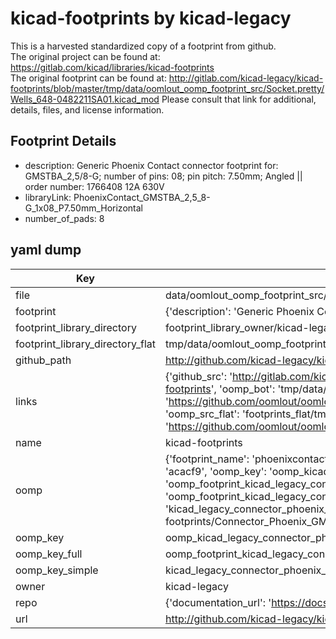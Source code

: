 # kicad-footprints by kicad-legacy  
This is a harvested standardized copy of a footprint from github.  
The original project can be found at:  
https://gitlab.com/kicad/libraries/kicad-footprints  
The original footprint can be found at:
http://gitlab.com/kicad-legacy/kicad-footprints/blob/master/tmp/data/oomlout_oomp_footprint_src/Socket.pretty/Wells_648-0482211SA01.kicad_mod
Please consult that link for additional, details, files, and license information.  
## Footprint Details
* description: Generic Phoenix Contact connector footprint for: GMSTBA_2,5/8-G; number of pins: 08; pin pitch: 7.50mm; Angled || order number: 1766408 12A 630V  
* libraryLink: PhoenixContact_GMSTBA_2,5_8-G_1x08_P7.50mm_Horizontal  
* number_of_pads: 8  
## yaml dump  
| Key | Value |  
| --- | --- |  
| file | data/oomlout_oomp_footprint_src/kicad-footprints/Connector_Phoenix_GMSTB.pretty/PhoenixContact_GMSTBA_2,5_8-G_1x08_P7.50mm_Horizontal.kicad_mod |  
| footprint | {'description': 'Generic Phoenix Contact connector footprint for: GMSTBA_2,5/8-G; number of pins: 08; pin pitch: 7.50mm; Angled || order number: 1766408 12A 630V', 'libraryLink': 'PhoenixContact_GMSTBA_2,5_8-G_1x08_P7.50mm_Horizontal', 'number_of_pads': 8} |  
| footprint_library_directory | footprint_library_owner/kicad-legacy_kicad-footprints |  
| footprint_library_directory_flat | tmp/data/oomlout_oomp_footprint_src/footprints_flat/kicad_legacy_connector_phoenix_gmstb_phoenixcontact_gmstba_2,5_8_g_1x08_p7_50mm_horizontal/working |  
| github_path | http://github.com/kicad-legacy/kicad-footprints/blob/master/tmp/data/oomlout_oomp_footprint_src/Connector_Phoenix_GMSTB.pretty/PhoenixContact_GMSTBA_2,5_8-G_1x08_P7.50mm_Horizontal.kicad_mod |  
| links | {'github_src': 'http://gitlab.com/kicad-legacy/kicad-footprints/blob/master/tmp/data/oomlout_oomp_footprint_src/Socket.pretty/Wells_648-0482211SA01.kicad_mod', 'github_src_repo': 'https://gitlab.com/kicad/libraries/kicad-footprints', 'oomp_bot': 'tmp/data/oomlout_oomp_footprint_src/footprints/kicad_legacy_connector_phoenix_gmstb_phoenixcontact_gmstba_2,5_8_g_1x08_p7_50mm_horizontal/working', 'oomp_bot_github': 'https://github.com/oomlout/oomlout_oomp_footprint_bot/tree/main/tmp/data/oomlout_oomp_footprint_src/footprints/kicad_legacy_connector_phoenix_gmstb_phoenixcontact_gmstba_2,5_8_g_1x08_p7_50mm_horizontal/working', 'oomp_src_flat': 'footprints_flat/tmp/data/oomlout_oomp_footprint_src/footprints_flat/kicad_legacy_connector_phoenix_gmstb_phoenixcontact_gmstba_2,5_8_g_1x08_p7_50mm_horizontal/working', 'oomp_src_flat_github': 'https://github.com/oomlout/oomlout_oomp_footprint_src/tree/main/tmp/data/oomlout_oomp_footprint_src/footprints_flat/kicad_legacy_connector_phoenix_gmstb_phoenixcontact_gmstba_2,5_8_g_1x08_p7_50mm_horizontal/working'} |  
| name | kicad-footprints |  
| oomp | {'footprint_name': 'phoenixcontact_gmstba_2,5_8_g_1x08_p7_50mm_horizontal', 'library_name': 'connector_phoenix_gmstb', 'md5': 'acacf90fb80e06fed8a14e8e36885b93', 'md5_10': 'acacf90fb8', 'md5_5': 'acacf', 'md5_6': 'acacf9', 'oomp_key': 'oomp_kicad_legacy_connector_phoenix_gmstb_phoenixcontact_gmstba_2,5_8_g_1x08_p7_50mm_horizontal', 'oomp_key_extra': 'oomp_footprint_kicad_legacy_connector_phoenix_gmstb_phoenixcontact_gmstba_2,5_8_g_1x08_p7_50mm_horizontal', 'oomp_key_full': 'oomp_footprint_kicad_legacy_connector_phoenix_gmstb_phoenixcontact_gmstba_2,5_8_g_1x08_p7_50mm_horizontal_acacf9', 'oomp_key_simple': 'kicad_legacy_connector_phoenix_gmstb_phoenixcontact_gmstba_2,5_8_g_1x08_p7_50mm_horizontal', 'original_filename': 'data/oomlout_oomp_footprint_src/kicad-footprints/Connector_Phoenix_GMSTB.pretty/PhoenixContact_GMSTBA_2,5_8-G_1x08_P7.50mm_Horizontal.kicad_mod', 'owner_name': 'kicad_legacy'} |  
| oomp_key | oomp_kicad_legacy_connector_phoenix_gmstb_phoenixcontact_gmstba_2,5_8_g_1x08_p7_50mm_horizontal |  
| oomp_key_full | oomp_footprint_kicad_legacy_connector_phoenix_gmstb_phoenixcontact_gmstba_2,5_8_g_1x08_p7_50mm_horizontal |  
| oomp_key_simple | kicad_legacy_connector_phoenix_gmstb_phoenixcontact_gmstba_2,5_8_g_1x08_p7_50mm_horizontal |  
| owner | kicad-legacy |  
| repo | {'documentation_url': 'https://docs.github.com/rest/repos/repos#get-a-repository', 'message': 'Not Found'} |  
| url | http://github.com/kicad-legacy/kicad-footprints |  

